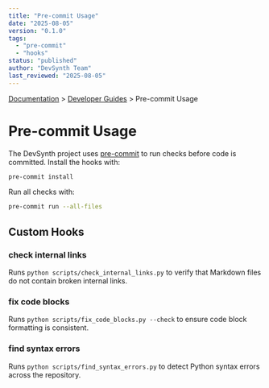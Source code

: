 ```yaml
---
title: "Pre-commit Usage"
date: "2025-08-05"
version: "0.1.0"
tags:
  - "pre-commit"
  - "hooks"
status: "published"
author: "DevSynth Team"
last_reviewed: "2025-08-05"
---
```


<div class="breadcrumbs">
<a href="../index.md">Documentation</a> &gt; <a href="index.md">Developer Guides</a> &gt; Pre-commit Usage
</div>

# Pre-commit Usage

The DevSynth project uses [pre-commit](https://pre-commit.com/) to run checks before code is committed.
Install the hooks with:

```bash
pre-commit install
```

Run all checks with:

```bash
pre-commit run --all-files
```

## Custom Hooks

### check internal links

Runs `python scripts/check_internal_links.py` to verify that Markdown files do not contain broken internal links.

### fix code blocks

Runs `python scripts/fix_code_blocks.py --check` to ensure code block formatting is consistent.

### find syntax errors

Runs `python scripts/find_syntax_errors.py` to detect Python syntax errors across the repository.
